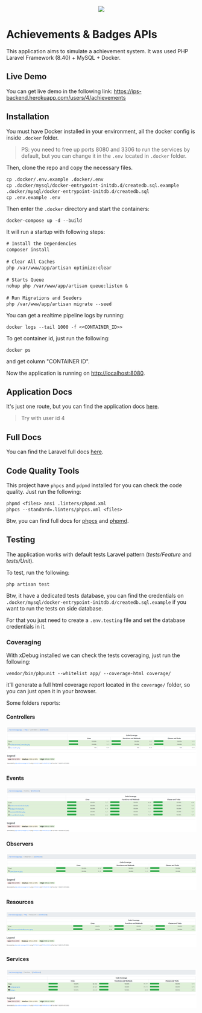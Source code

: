 <p align="center"><a href="https://laravel.com" target="_blank"><img src="https://raw.githubusercontent.com/laravel/art/master/logo-lockup/5%20SVG/2%20CMYK/1%20Full%20Color/laravel-logolockup-cmyk-red.svg" width="400"></a></p>

# Achievements & Badges APIs

This application aims to simulate a achievement system. It was used PHP Laravel Framework (8.40) + MySQL + Docker.

## Live Demo

You can get live demo in the following link: https://ips-backend.herokuapp.com/users/4/achievements

## Installation

You must have Docker installed in your environment, all the docker config is inside `.docker` folder.

> PS: you need to free up ports 8080 and 3306 to run the services by default, but you can change it in the `.env` located in `.docker` folder.

Then, clone the repo and copy the necessary files.

```
cp .docker/.env.example .docker/.env
cp .docker/mysql/docker-entrypoint-initdb.d/createdb.sql.example .docker/mysql/docker-entrypoint-initdb.d/createdb.sql
cp .env.example .env
```

Then enter the `.docker` directory and start the containers:

```
docker-compose up -d --build
```

It will run a startup with following steps:

```
# Install the Dependencies
composer install

# Clear All Caches
php /var/www/app/artisan optimize:clear

# Starts Queue
nohup php /var/www/app/artisan queue:listen &

# Run Migrations and Seeders
php /var/www/app/artisan migrate --seed
```

You can get a realtime pipeline logs by running:

```
docker logs --tail 1000 -f <<CONTAINER_ID>>
```

To get container id, just run the following:

```
docker ps
```

and get column "CONTAINER ID".

Now the application is running on [http://localhost:8080](http://localhost:8080).

## Application Docs

It's just one route, but you can find the application docs [here](https://documenter.getpostman.com/view/17661641/UVksKYoU).

> Try with user id 4

## Full Docs

You can find the Laravel full docs [here](https://laravel.com/docs/8.x).

## Code Quality Tools

This project have `phpcs` and `pdpmd` installed for you can check the code quality. Just run the following:

```
phpmd <files> ansi .linters/phpmd.xml
phpcs --standard=.linters/phpcs.xml <files>
```

Btw, you can find full docs for [phpcs](https://github.com/squizlabs/PHP_CodeSniffer) and [phpmd](https://phpmd.org/).

## Testing

The application works with default tests Laravel pattern (_tests/Feature_ and _tests/Unit_).

To test, run the following:

```
php artisan test
```

Btw, it have a dedicated tests database, you can find the credentials on `.docker/mysql/docker-entrypoint-initdb.d/createdb.sql.example` if you want to run the tests on side database.

For that you just need to create a `.env.testing` file and set the database credentials in it.

### Coveraging

With xDebug installed we can check the tests coveraging, just run the following:

```
vendor/bin/phpunit --whitelist app/ --coverage-html coverage/
```

it'll generate a full html coverage report located in the `coverage/` folder, so you can just open it in your browser.

Some folders reports:

#### Controllers

![Controllers Full Report](./readme-images/controllers.png "Controllers Full Report")

#### Events

![Events Full Report](./readme-images/events.png "Events Full Report")

#### Observers

![Observers Full Report](./readme-images/observers.png "Observers Full Report")

#### Resources

![Resources Full Report](./readme-images/resources.png "Resources Full Report")

#### Services

![Services Full Report](./readme-images/services.png "Services Full Report")
